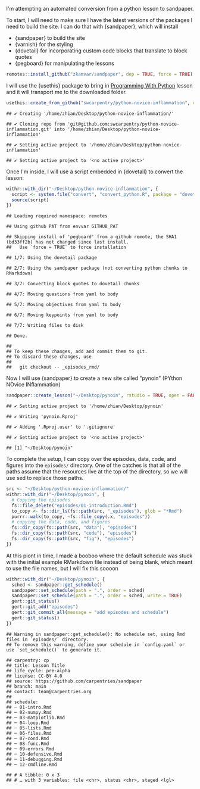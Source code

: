 I'm attempting an automated conversion from a python lesson to sandpaper.

To start, I will need to make sure I have the latest versions of the packages
I need to build the site. I can do that with {sandpaper}, which will install

 - {sandpaper} to build the site
 - {varnish} for the styling
 - {dovetail} for incorporating custom code blocks that translate to block
   quotes
 - {pegboard} for manipulating the lessons



```r
remotes::install_github("zkamvar/sandpaper", dep = TRUE, force = TRUE)
```


I will use the  {usethis} package to bring in [Programming With Python]
lesson and it will transport me to the downloaded folder.



```r
usethis::create_from_github("swcarpentry/python-novice-inflammation", open = FALSE)
```

```
## ✔ Creating '/home/zhian/Desktop/python-novice-inflammation/'
```

```
## ✔ Cloning repo from 'git@github.com:swcarpentry/python-novice-inflammation.git' into '/home/zhian/Desktop/python-novice-inflammation'
```

```
## ✔ Setting active project to '/home/zhian/Desktop/python-novice-inflammation'
```

```
## ✔ Setting active project to '<no active project>'
```


Once I'm inside, I will use a script embedded in {dovetail} to convert the
lesson:


```r
withr::with_dir("~/Desktop/python-novice-inflammation", {
  script <- system.file("convert", "convert_python.R", package = "dovetail")
  source(script)
})
```

```
## Loading required namespace: remotes
```

```
## Using github PAT from envvar GITHUB_PAT
```

```
## Skipping install of 'pegboard' from a github remote, the SHA1 (bd33ff2b) has not changed since last install.
##   Use `force = TRUE` to force installation
```

```
## 1/7: Using the dovetail package
```

```
## 2/7: Using the sandpaper package (not converting python chunks to RMarkdown)
```

```
## 3/7: Converting block quotes to dovetail chunks
```

```
## 4/7: Moving questions from yaml to body
```

```
## 5/7: Moving objectives from yaml to body
```

```
## 6/7: Moving keypoints from yaml to body
```

```
## 7/7: Writing files to disk
```

```
## Done.
```

```
## 
## To keep these changes, add and commit them to git.
## To discard these changes, use
## 
##   git checkout -- _episodes_rmd/
```


Now I will use {sandpaper} to create a new site called "pynoin" 
(PYthon NOvice INflammation)


```r
sandpaper::create_lesson("~/Desktop/pynoin", rstudio = TRUE, open = FALSE)
```

```
## ✔ Setting active project to '/home/zhian/Desktop/pynoin'
```

```
## ✔ Writing 'pynoin.Rproj'
```

```
## ✔ Adding '.Rproj.user' to '.gitignore'
```

```
## ✔ Setting active project to '<no active project>'
```

```
## [1] "~/Desktop/pynoin"
```


To complete the setup, I can copy over the episodes, data, code, and figures
into the `episodes/` directory. One of the catches is that all of the paths
assume that the resources live at the top of the directory, so we will use
sed to replace those paths. 


```r
src <- "~/Desktop/python-novice-inflammation/"
withr::with_dir("~/Desktop/pynoin", {
  # Copying the episodes
  fs::file_delete("episodes/01-introduction.Rmd")
  to_copy <- fs::dir_ls(fs::path(src, "_episodes"), glob = "*Rmd")
  purrr::walk(to_copy, ~fs::file_copy(.x, "episodes"))
  # copying the data, code, and figures
  fs::dir_copy(fs::path(src, "data"), "episodes")
  fs::dir_copy(fs::path(src, "code"), "episodes")
  fs::dir_copy(fs::path(src, "fig"), "episodes")
})
```


At this piont in time, I made a booboo where the default schedule was stuck
with the initial example RMarkdown file instead of being blank, which meant
to use the file names, but I will fix this soooon


```r
withr::with_dir("~/Desktop/pynoin", {
  sched <- sandpaper::get_schedule()
  sandpaper::set_schedule(path = ".", order = sched)
  sandpaper::set_schedule(path = ".", order = sched, write = TRUE)
  gert::git_status()
  gert::git_add("episodes")
  gert::git_commit_all(message = "add episodes and schedule")
  gert::git_status()
})
```

```
## Warning in sandpaper::get_schedule(): No schedule set, using Rmd files in `episodes/` directory.
## To remove this warning, define your schedule in `config.yaml` or use `set_schedule()` to generate it.
```

```
## carpentry: cp
## title: Lesson Title
## life_cycle: pre-alpha
## license: CC-BY 4.0
## source: https://github.com/carpentries/sandpaper
## branch: main
## contact: team@carpentries.org
## 
## schedule:
## ─ 01-intro.Rmd
## ─ 02-numpy.Rmd
## ─ 03-matplotlib.Rmd
## ─ 04-loop.Rmd
## ─ 05-lists.Rmd
## ─ 06-files.Rmd
## ─ 07-cond.Rmd
## ─ 08-func.Rmd
## ─ 09-errors.Rmd
## ─ 10-defensive.Rmd
## ─ 11-debugging.Rmd
## ─ 12-cmdline.Rmd
```

```
## # A tibble: 0 x 3
## # … with 3 variables: file <chr>, status <chr>, staged <lgl>
```


[Programming With Python]: https://swcarpentry.github.io/python-novice-inflammation
